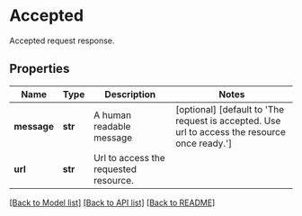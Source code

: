 # Accepted

Accepted request response.
## Properties
Name | Type | Description | Notes
------------ | ------------- | ------------- | -------------
**message** | **str** |  A human readable message | [optional] [default to 'The request is accepted. Use url to access the resource once ready.']
**url** | **str** | Url to access the requested resource. | 

[[Back to Model list]](../README.md#documentation-for-models) [[Back to API list]](../README.md#documentation-for-api-endpoints) [[Back to README]](../README.md)


